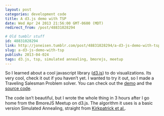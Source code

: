 ```yaml
---
layout: post
categories: development code
title: A d3.js demo with TSP
date: Wed Apr 24 2013 21:56:00 GMT-0600 (MDT)
redirect_from: /post/48831028294

# Old tumblr stuff
id: 48831028294
link: http://joneisen.tumblr.com/post/48831028294/a-d3-js-demo-with-tsp
slug: a-d3-js-demo-with-tsp
publish: 2013-04-024
tags: d3.js, tsp, simulated annealing, bmorejs, meetup
---
```



So I learned about a cool javascript library ([d3.js](http://d3js.org)) to do visualizations. Its very cool, check it out if you haven’t yet. I wanted to try it out, so I made a Traveling Salesman Problem solver. You can check out the [demo](http://yanatan16.github.io/d3-tsp-demo/) and the [source code](http://github.com/yanatan16/d3-tsp-demo).

The code isn’t beautiful, but I wrote the whole thing in 3 hours after I go home from the BmoreJS Meetup on d3.js. The algorithm it uses is a basic version Simulated Annealing, straight from [Kirkpatrick et al.](http://home.gwu.edu/~stroud/classics/KirkpatrickGelattVecchi83.pdf).

